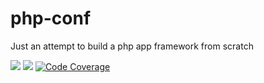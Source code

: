 # php-conf
Just an attempt to build a php app framework from scratch

<a href="https://scrutinizer-ci.com/g/acidvertigo/php-conf/?branch=master"><img src="https://scrutinizer-ci.com/g/acidvertigo/php-conf/badges/quality-score.png?b=master" ></a>
<a href="https://travis-ci.org/acidvertigo/php-conf"><img src="https://travis-ci.org/acidvertigo/php-conf.svg?branch=master" ></a>
[![Code Coverage](https://scrutinizer-ci.com/g/acidvertigo/php-conf/badges/coverage.png?b=master)](https://scrutinizer-ci.com/g/acidvertigo/php-conf/?branch=master)
